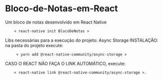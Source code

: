 # Bloco-de-Notas-em-React
Um bloco de notas desenvolvido em React Native


        < react-native init BlocoDeNotas >


Libs necessárias para a execução do projeto:
Async Storage
INSTALAÇÃO:      
na pasta do projeto execute:
 
         < yarn add @react-native-community/async-storage > 
           
CASO O REACT NÃO FAÇA O LINK AUTOMÁTICO, execute: 

        < react-native link @react-native-community/async-storage >.


